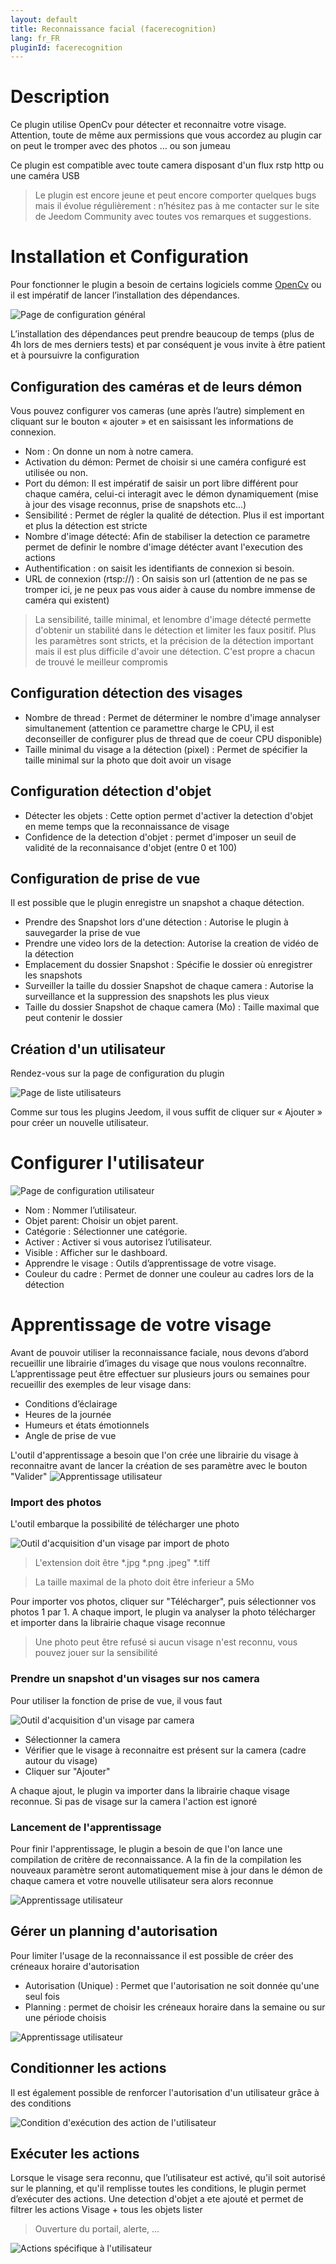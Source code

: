 ```yaml
---
layout: default
title: Reconnaissance facial (facerecognition)
lang: fr_FR
pluginId: facerecognition
---
```


# Description

Ce plugin utilise OpenCv pour détecter et reconnaitre votre visage. Attention, toute de même aux permissions que vous accordez au plugin car on peut le tromper avec des photos … ou son jumeau

Ce plugin est compatible avec toute camera disposant d'un flux rstp http ou une caméra USB

> Le plugin est encore jeune et peut encore comporter quelques bugs mais il évolue régulièrement : n’hésitez pas à me contacter sur le site de Jeedom Community avec toutes vos remarques et suggestions.

# Installation et Configuration

Pour fonctionner le plugin a besoin de certains logiciels comme [OpenCv](https://github.com/opencv/opencv/wiki) ou il est impératif de lancer l’installation des dépendances.

![Page de configuration général](../images/ConfigurationGeneral.jpg)

L’installation des dépendances peut prendre beaucoup de temps (plus de 4h lors de mes derniers tests) et par conséquent je vous invite à être patient et à poursuivre la configuration

## Configuration des caméras et de leurs démon

Vous pouvez configurer vos cameras (une après l’autre) simplement en cliquant sur le bouton « ajouter » et en saisissant les informations de connexion.

* Nom : On donne un nom à notre camera.
* Activation du démon: Permet de choisir si une caméra configuré est utilisée ou non.
* Port du démon: Il est impératif de saisir un port libre différent pour chaque caméra, celui-ci interagit avec le démon dynamiquement (mise à jour des visage reconnus, prise de snapshots etc…)
* Sensibilité : Permet de régler la qualité de détection. Plus il est important et plus la détection est stricte
* Nombre d'image détecté: Afin de stabiliser la detection ce parametre permet de definir le nombre d'image détécter avant l'execution des actions
* Authentification : on saisit les identifiants de connexion si besoin.
* URL de connexion (rtsp://) : On saisis son url (attention de ne pas se tromper ici, je ne peux pas vous aider à cause du nombre immense de caméra qui existent)

> La sensibilité, taille minimal, et lenombre d'image détecté permette d'obtenir un stabilité dans le détection et limiter les faux positif.
Plus les paramètres sont stricts, et la précision de la détection important mais il est plus difficile d'avoir une détection.
C'est propre a chacun de trouvé le meilleur compromis

## Configuration détection des visages

* Nombre de thread : Permet de déterminer le nombre d'image annalyser simultanement (attention ce paramettre charge le CPU, il est deconseiller de configurer plus de thread que de coeur CPU disponible)
* Taille minimal du visage a la détection (pixel) : Permet de spécifier la taille minimal sur la photo que doit avoir un visage

## Configuration détection d'objet

* Détecter les objets : Cette option permet d'activer la detection d'objet en meme temps que la reconnaissance de visage
* Confidence de la detection d'objet : permet d'imposer un seuil de validité de la reconnaisance d'objet (entre 0  et 100)

## Configuration de prise de vue

Il est possible que le plugin enregistre un snapshot a chaque détection.
* Prendre des Snapshot lors d'une détection : Autorise le plugin à sauvegarder la prise de vue
* Prendre une video lors de la detection: Autorise la creation de vidéo de la détection
* Emplacement du dossier Snapshot : Spécifie le dossier où enregistrer les snapshots
* Surveiller la taille du dossier Snapshot de chaque camera : Autorise la surveillance et la suppression des snapshots les plus vieux
* Taille du dossier Snapshot de chaque camera (Mo) : Taille maximal que peut contenir le dossier

## Création d'un utilisateur

Rendez-vous sur la page de configuration du plugin

![Page de liste utilisateurs](../images/ListeUtilisateurs.jpg)

Comme sur tous les plugins Jeedom, il vous suffit de cliquer sur « Ajouter » pour créer un nouvelle utilisateur.

# Configurer l'utilisateur
![Page de configuration utilisateur](../images/ConfigurationUtilisateur.jpg)

* Nom : Nommer l’utilisateur.
* Objet parent: Choisir un objet parent.
* Catégorie : Sélectionner une catégorie.
* Activer : Activer si vous autorisez l’utilisateur.
* Visible : Afficher sur le dashboard.
* Apprendre le visage : Outils d’apprentissage de votre visage.
* Couleur du cadre : Permet de donner une couleur au cadres lors de la détection

# Apprentissage de votre visage

Avant de pouvoir utiliser la reconnaissance faciale, nous devons d’abord recueillir une librairie d’images du visage que nous voulons reconnaître. L’apprentissage peut être effectuer sur plusieurs jours ou semaines pour recueillir des exemples de leur visage dans:

* Conditions d’éclairage
* Heures de la journée
* Humeurs et états émotionnels
* Angle de prise de vue

L'outil d'apprentissage a besoin que l'on crée une librairie du visage à reconnaitre avant de lancer la création de ses paramètre avec le bouton "Valider"
![Apprentissage utilisateur](../images/facerecognition_screenshot_ApprentissageUtilisateur.jpg)

### Import des photos

L'outil embarque la possibilité de télécharger une photo

![Outil d'acquisition d'un visage par import de photo](../images/facerecognition_screenshot_ApprentissageImport.jpg)

> L'extension doit être *.jpg *.png .jpeg" *.tiff

> La taille maximal de la photo doit être inferieur a 5Mo

Pour importer vos photos, cliquer sur "Télécharger", puis sélectionner vos photos 1 par 1.
A chaque import, le plugin va analyser la photo télécharger et importer dans la librairie chaque visage reconnue

> Une photo peut être refusé si aucun visage n'est reconnu, vous pouvez jouer sur la sensibilité

### Prendre un snapshot d'un visages sur nos camera

Pour utiliser la fonction de prise de vue, il vous faut

![Outil d'acquisition d'un visage par camera](../images/facerecognition_screenshot_ApprentissageCamera.jpg)

* Sélectionner la camera
* Vérifier que le visage à reconnaitre est présent sur la camera (cadre autour du visage)
* Cliquer sur "Ajouter"

A chaque ajout, le plugin va importer dans la librairie chaque visage reconnue.
Si pas de visage sur la camera l'action est ignoré

### Lancement de l'apprentissage

Pour finir l'apprentissage, le plugin a besoin de que l'on lance une compilation de critère de reconnaissance.
A la fin de la compilation les nouveaux paramètre seront automatiquement mise à jour dans le démon de chaque camera et votre nouvelle utilisateur sera alors reconnue

![Apprentissage utilisateur](https://www.pyimagesearch.com/wp-content/uploads/2018/06/pi_face_recognition_dataset.jpg)

## Gérer un planning d'autorisation

Pour limiter l'usage de la reconnaissance il est possible de créer des créneaux horaire d'autorisation

* Autorisation (Unique) : Permet que l'autorisation ne soit donnée qu'une seul fois
* Planning : permet de choisir les créneaux horaire dans la semaine ou sur une période choisis

![Apprentissage utilisateur](../images/facerecognition_screenshot_Planning.jpg)

## Conditionner les actions

Il est également possible de renforcer l'autorisation d'un utilisateur grâce à des conditions

![Condition d'exécution des action de l'utilisateur](../images/ConfigurationConditions.jpg)

## Exécuter les actions

Lorsque le visage sera reconnu, que l’utilisateur est activé, qu'il soit autorisé sur le planning, et qu'il remplisse toutes les conditions, le plugin permet d’exécuter des actions.
Une detection d'objet a ete ajouté et permet de filtrer les actions Visage + tous les objets lister

> Ouverture du portail, alerte, ...

![Actions spécifique à l'utilisateur](../images/ConfigurationActions.jpg)
